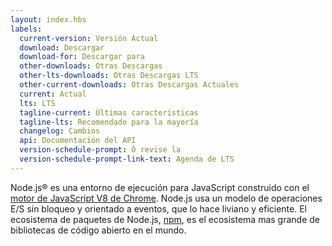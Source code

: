 ```yaml
---
layout: index.hbs
labels:
  current-version: Versión Actual
  download: Descargar
  download-for: Descargar para
  other-downloads: Otras Descargas
  other-lts-downloads: Otras Descargas LTS
  other-current-downloads: Otras Descargas Actuales
  current: Actual
  lts: LTS
  tagline-current: Últimas características
  tagline-lts: Recomendado para la mayoría
  changelog: Cambios
  api: Documentación del API
  version-schedule-prompt: Ó revise la
  version-schedule-prompt-link-text: Agenda de LTS
---
```


Node.js® es una entorno de ejecución para JavaScript construido con el [motor de JavaScript V8 de Chrome](https://developers.google.com/v8/).
Node.js usa un modelo de operaciones E/S sin bloqueo y orientado a eventos, que lo hace liviano y eficiente.
El ecosistema de paquetes de Node.js, [npm](https://www.npmjs.com/), es el ecosistema mas grande de
bibliotecas de código abierto en el mundo.
